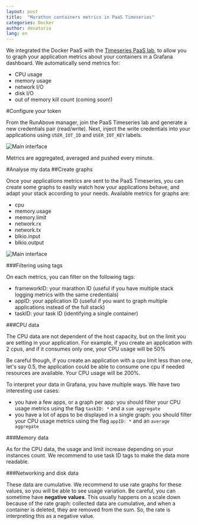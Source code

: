 ```yaml
---
layout: post
title:  "Marathon containers metrics in PaaS Timeseries"
categories: Docker
author: devatoria
lang: en
---
```


We integrated the Docker PaaS with the [Timeseries PaaS lab](https://www.runabove.com/iot-paas-timeseries.xml), to allow you to graph your application metrics about your containers in a Grafana dashboard. We automatically send metrics for:

- CPU usage
- memory usage
- network I/O
- disk I/O
- out of memory kill count (coming soon!)

#Configure your token

From the RunAbove manager, join the PaaS Timeseries lab and generate a new credentials pair (read/write). Next, inject the write credentials into your applications using `USER_IOT_ID` and `USER_IOT_KEY` labels.

![Main interface](/kb/images/2016-04-21-marathon-metrics/metrics.png)

Metrics are aggregated, averaged and pushed every minute.

#Analyse my data
##Create graphs

Once your applications metrics are sent to the PaaS Timeseries, you can create some graphs to easily watch how your applications behave, and adapt your stack according to your needs. Available metrics for graphs are:

- cpu
- memory.usage
- memory.limit
- network.rx
- network.tx
- blkio.input
- blkio.output

![Main interface](/kb/images/2016-04-21-marathon-metrics/metrics_cpu.png)

###Filtering using tags

On each metrics, you can filter on the following tags:

- frameworkID: your marathon ID (useful if you have multiple stack logging metrics with the same credentials)
- appID: your application ID (useful if you want to graph multiple applications instead of the full stack)
- taskID: your task ID (identifying a single container)

###CPU data

The CPU data are not dependent of the host capacity, but on the limit you are setting in your application. For example, if you create an application with 2 cpus, and if it consumes only one, your CPU usage will be 50%

Be careful though, if you create an application with a cpu limit less than one, let's say 0.5, the application could be able to consume one cpu if needed resources are available. Your CPU usage will be 200%.

To interpret your data in Grafana, you have multiple ways. We have two interesting use cases:

- you have a few apps, or a graph per app: you should filter your CPU usage metrics using the flag `taskID: *` and a `sum aggregate`
- you have a lot of apps to be displayed in a single graph: you should filter your CPU usage metrics using the flag `appID: *` and an `average aggregate`

###Memory data

As for the CPU data, the usage and limit increase depending on your instances count. We recommend to use task ID tags to make the data more readable.

###Networking and disk data

These data are cumulative. We recommend to use rate graphs for these values, so you will be able to see usage variation. Be careful, you can sometime have **negative values**. This usually happens on a scale down because of the rate graph: collected data are cumulative, and when a container is deleted, they are removed from the sum. So, the rate is interpreting this as a negative value.
